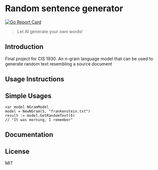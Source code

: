 # Random sentence generator

[![Go Report Card](https://goreportcard.com/badge/github.com/lilianli17/random_sentence_generator)](https://goreportcard.com/report/github.com/lilianli17/random_sentence_generator)


> Let AI generate your own words!

## Introduction

Final project for CIS 1930. An n-gram language model that can be used to generate random text resembling a source document 

## Usage Instructions

## Simple Usages
```
var model NGramModel
model = NewNGram(5, "frankenstein.txt")
result := model.GetRandomText(6)
// "It was morning, I remember"
```

## Documentation

## License

MIT
